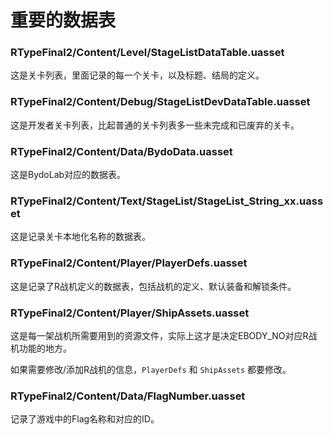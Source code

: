 # 重要的数据表

### RTypeFinal2/Content/Level/StageListDataTable.uasset
这是关卡列表，里面记录的每一个关卡，以及标题、结局的定义。

### RTypeFinal2/Content/Debug/StageListDevDataTable.uasset
这是开发者关卡列表，比起普通的关卡列表多一些未完成和已废弃的关卡。

### RTypeFinal2/Content/Data/BydoData.uasset
这是BydoLab对应的数据表。

### RTypeFinal2/Content/Text/StageList/StageList_String_xx.uasset
这是记录关卡本地化名称的数据表。

### RTypeFinal2/Content/Player/PlayerDefs.uasset
这是记录了R战机定义的数据表，包括战机的定义、默认装备和解锁条件。

### RTypeFinal2/Content/Player/ShipAssets.uasset
这是每一架战机所需要用到的资源文件，实际上这才是决定EBODY_NO对应R战机功能的地方。

如果需要修改/添加R战机的信息，`PlayerDefs` 和 `ShipAssets` 都要修改。

### RTypeFinal2/Content/Data/FlagNumber.uasset
记录了游戏中的Flag名称和对应的ID。